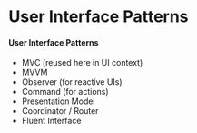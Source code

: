 # User Interface Patterns

#### User Interface Patterns

* MVC (reused here in UI context)
* MVVM
* Observer (for reactive UIs)
* Command (for actions)
* Presentation Model
* Coordinator / Router
* Fluent Interface
